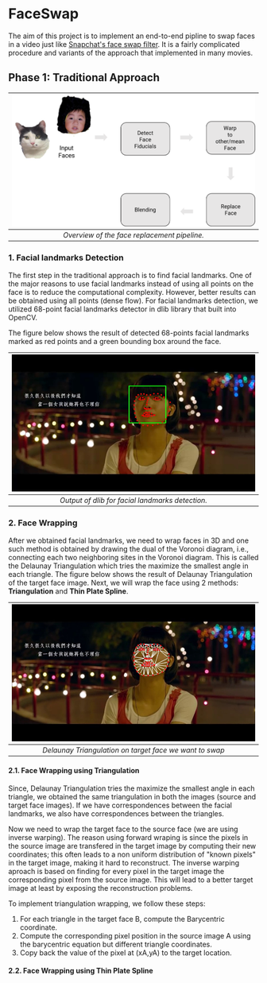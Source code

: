 # FaceSwap
The aim of this project is to implement an end-to-end pipline to swap faces in a video just like [Snapchat's face swap filter](https://www.google.com). It is a fairly complicated procedure and variants of the approach that implemented in many movies.

## Phase 1: Traditional Approach
| ![](./Figures/Overview.png)| 
|:--:| 
| *Overview of the face replacement pipeline.* |

### 1. Facial landmarks Detection

The first step in the traditional approach is to find facial landmarks. One of the major reasons to use facial landmarks instead of using all points on the face is to reduce the computational complexity. However, better results can be obtained using all points (dense flow). For facial landmarks detection, we utilized 68-point facial landmarks detector in dlib library that built into OpenCV.

The figure below shows the result of detected 68-points facial landmarks marked as red points and a green bounding box around the face.

| ![](./Figures/FacialLandmarks.jpg)| 
|:--:| 
| *Output of dlib for facial landmarks detection.* |

### 2. Face Wrapping
After we obtained facial landmarks, we need to wrap faces in 3D and one such method is obtained by drawing the dual of the Voronoi diagram, i.e., connecting each two neighboring sites in the Voronoi diagram. This is called the Delaunay Triangulation which tries the maximize the smallest angle in each triangle. The figure below shows the result of Delaunay Triangulation of the target face image. Next, we will wrap the face using 2 methods: **Triangulation** and **Thin Plate Spline**.

| ![](./Figures/delaunay_tri.jpg)| 
|:--:| 
| *Delaunay Triangulation on target face we want to swap* |

#### 2.1. Face Wrapping using Triangulation
Since, Delaunay Triangulation tries the maximize the smallest angle in each triangle, we obtained the same triangulation in both the images (source and target face images). If we have correspondences between the facial landmarks, we also have correspondences between the triangles.

Now we need to wrap the target face to the source face (we are using inverse warping). The reason using forward wraping is since the pixels in the source image are transfered in the target image by computing their new coordinates; this often leads to a non uniform distribution of "known pixels" in the target image, making it hard to reconstruct. The inverse warping aproach is based on finding for every pixel in the target image the corresponding pixel from the source image. This will lead to a better target image at least by exposing the reconstruction problems.

To implement triangulation wrapping, we follow these steps:

1. For each triangle in the target face B, compute the Barycentric coordinate.
2. Compute the corresponding pixel position in the source image A using the barycentric equation but different triangle coordinates.
3. Copy back the value of the pixel at (xA,yA) to the target location.

#### 2.2. Face Wrapping using Thin Plate Spline